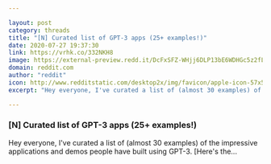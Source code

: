 ```yaml
---

layout: post
category: threads
title: "[N] Curated list of GPT-3 apps (25+ examples!)"
date: 2020-07-27 19:37:30
link: https://vrhk.co/332NKH8
image: https://external-preview.redd.it/DcFxSFZ-WHjj6DLP13bE6WDHGc5z2fL9E7pKfiwDEyk.jpg?width=1200&height=628.272251309&auto=webp&crop=1200:628.272251309,smart&s=761200b2fa1ca3c834d98eaf6eb82ab112fa4ecc
domain: reddit.com
author: "reddit"
icon: http://www.redditstatic.com/desktop2x/img/favicon/apple-icon-57x57.png
excerpt: "Hey everyone, I've curated a list of (almost 30 examples) of the impressive applications and demos people have built using GPT-3. [Here's the..."

---
```


### [N] Curated list of GPT-3 apps (25+ examples!)

Hey everyone, I've curated a list of (almost 30 examples) of the impressive applications and demos people have built using GPT-3. [Here's the...